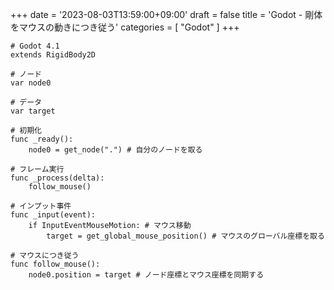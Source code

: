 +++
date = '2023-08-03T13:59:00+09:00'
draft = false
title = 'Godot - 剛体をマウスの動きにつき従う'
categories = [ "Godot" ]
+++

```gdscript
# Godot 4.1
extends RigidBody2D

# ノード
var node0

# データ
var target

# 初期化
func _ready():
    node0 = get_node(".") # 自分のノードを取る

# フレーム実行
func _process(delta):
    follow_mouse()

# インプット事件
func _input(event):
    if InputEventMouseMotion: # マウス移動
        target = get_global_mouse_position() # マウスのグローバル座標を取る

# マウスにつき従う
func follow_mouse():
    node0.position = target # ノード座標とマウス座標を同期する
```
